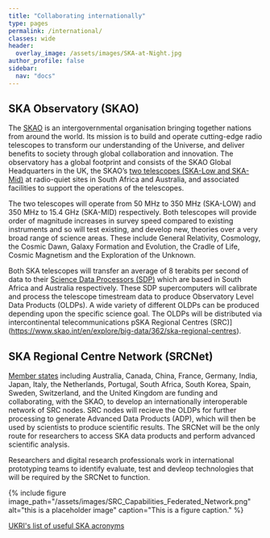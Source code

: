 ```yaml
---
title: "Collaborating internationally"
type: pages
permalink: /international/
classes: wide
header:
  overlay_image: /assets/images/SKA-at-Night.jpg
author_profile: false
sidebar: 
  nav: "docs"
---
```

## SKA Observatory (SKAO) ##
The [SKAO](https://www.skao.int/) is an intergovernmental organisation bringing together nations from around the world. Its mission is to build and operate cutting-edge radio telescopes to transform our understanding of the Universe, and deliver benefits to society through global collaboration and innovation. The observatory has a global footprint and consists of the SKAO Global Headquarters in the UK, the SKAO’s [two telescopes (SKA-Low and SKA-Mid)](https://www.skao.int/en/explore/telescopes) at radio-quiet sites in South Africa and Australia, and associated facilities to support the operations of the telescopes. 

The two telescopes will operate from 50 MHz to 350 MHz (SKA-LOW) and 350 MHz to 15.4 GHz (SKA-MID) respectively. Both telescopes will provide order of magnitude increases in survey speed compared to existing instruments and so will test existing, and develop new, theories over a very broad range of science areas. These include General Relativity, Cosmology, the Cosmic Dawn, Galaxy Formation and Evolution, the Cradle of Life, Cosmic Magnetism and the Exploration of the Unknown.  

Both SKA telescopes will transfer an average of 8 terabits per second of data to their [Science Data Processors (SDP)](https://www.skao.int/en/explore/big-data) which are based in South Africa and Australia respectively. These SDP supercomputers will calibrate and process the telescope timestream data to produce Observatory Level Data Products (OLDPs). A wide variety of different OLDPs can be produced depending upon the specific science goal. The OLDPs will be distributed via intercontinental telecommunications pSKA Regional Centres (SRC)](https://www.skao.int/en/explore/big-data/362/ska-regional-centres).  
## SKA Regional Centre Network (SRCNet) ## 
[Member states](https://www.skao.int/en/partners/skao-members) including Australia, Canada, China, France, Germany, India, Japan, Italy, the Netherlands, Portugal, South Africa, South Korea, Spain, Sweden, Switzerland, and the United Kingdom are funding and collaborating, with the SKAO, to develop an internationally interoperable network of SRC nodes. SRC nodes will recieve the OLDPs for further processing to generate Advanced Data Products (ADP), which will then be used by scientists to produce scientific results. The SRCNet will be the only route for researchers to access SKA data products and perform advanced scientific analysis.  

Researchers and digital research professionals work in international prototyping teams to identify evaluate, test and devleop technologies that will be required by the SRCNet to function. 

{% include figure image_path="/assets/images/SRC_Capabilities_Federated_Network.png" alt="this is a placeholder image" caption="This is a figure caption." %}




[UKRI's list of useful SKA acronyms](https://www.ukri.org/publications/useful-ska-acronyms/)
